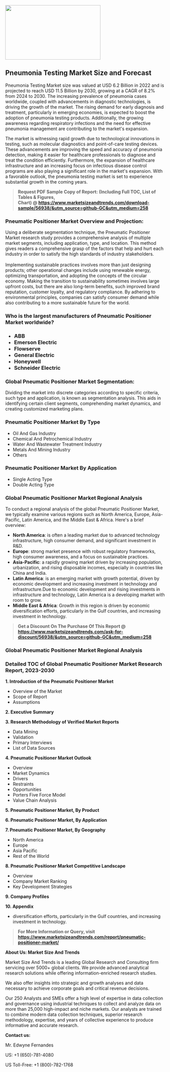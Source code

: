 <p><img class="alignnone size-medium wp-image-20088" src="https://ffe5etoiles.com/wp-content/uploads/2024/12/MST1-300x171.png" alt="" width="300" height="171" /></p><h2>Pneumonia Testing Market Size and Forecast</h2><p>Pneumonia Testing Market size was valued at USD 6.2 Billion in 2022 and is projected to reach USD 11.5 Billion by 2030, growing at a CAGR of 8.2% from 2024 to 2030. The increasing prevalence of pneumonia cases worldwide, coupled with advancements in diagnostic technologies, is driving the growth of the market. The rising demand for early diagnosis and treatment, particularly in emerging economies, is expected to boost the adoption of pneumonia testing products. Additionally, the growing awareness regarding respiratory infections and the need for effective pneumonia management are contributing to the market's expansion.</p><p>The market is witnessing rapid growth due to technological innovations in testing, such as molecular diagnostics and point-of-care testing devices. These advancements are improving the speed and accuracy of pneumonia detection, making it easier for healthcare professionals to diagnose and treat the condition efficiently. Furthermore, the expansion of healthcare infrastructure and an increasing focus on infectious disease control programs are also playing a significant role in the market's expansion. With a favorable outlook, the pneumonia testing market is set to experience substantial growth in the coming years.</p></p><blockquote id="" class=""><strong>Request PDF Sample Copy of Report: (Including Full TOC, List of Tables &amp; Figures, Chart)&nbsp;@&nbsp;<strong><a href="https://www.marketsizeandtrends.com/download-sample/56938/&utm_source=github-GC&utm_medium=258" target="_blank">https://www.marketsizeandtrends.com/download-sample/56938/&utm_source=github-GC&utm_medium=258</a></strong></strong></blockquote><h3 id="" class="">Pneumatic Positioner Market&nbsp;Overview and Projection:</h3><p id="" class="">Using a deliberate segmentation technique, the Pneumatic Positioner Market research study provides a comprehensive analysis of multiple market segments, including application, type, and location. This method gives readers a comprehensive grasp of the factors that help and hurt each industry in order to satisfy the high standards of industry stakeholders. <br /> <br />Implementing sustainable practices involves more than just designing products; other operational changes include using renewable energy, optimizing transportation, and adopting the concepts of the circular economy. Making the transition to sustainability sometimes involves large upfront costs, but there are also long-term benefits, such improved brand reputation, customer loyalty, and regulatory compliance. By adhering to environmental principles, companies can satisfy consumer demand while also contributing to a more sustainable future for the world.</p><h3 id="" class="">Who is the largest manufacturers of&nbsp;Pneumatic Positioner Market worldwide?</h3><h3 class=""><p><ul><li>ABB </li><li> Emerson Electric </li><li> Flowserve </li><li> General Electric </li><li> Honeywell </li><li> Schneider Electric</li></ul></p></h3><h3 id="" class="">Global&nbsp;Pneumatic Positioner Market Segmentation:</h3><p id="" class="">Dividing the market into discrete categories according to specific criteria, such type and application, is known as segmentation analysis. This aids in identifying certain client segments, comprehending market dynamics, and creating customized marketing plans.</p><h3 id="" class="">Pneumatic Positioner Market&nbsp;By Type</h3><p><p><ul><li>Oil And Gas Industry </li><li> Chemical And Petrochemical Industry </li><li> Water And Wastewater Treatment Industry </li><li> Metals And Mining Industry </li><li> Others</p></li></ul></p></p><h3 id="" class="">Pneumatic Positioner Market&nbsp;By Application</h3><p class=""><p><ul><li>Single Acting Type </li><li> Double Acting Type</li></ul></p></p><h3 id="" class="">Global Pneumatic Positioner Market Regional Analysis</h3><p id="" class="">To conduct a regional analysis of the global Pneumatic Positioner Market, we typically examine various regions such as North America, Europe, Asia-Pacific, Latin America, and the Middle East &amp; Africa. Here's a brief overview:</p><ul><li><strong>North America</strong>: is often a leading market due to advanced technology infrastructure, high consumer demand, and significant investment in R&amp;D.</li><li><strong>Europe</strong>: strong market presence with robust regulatory frameworks, high consumer awareness, and a focus on sustainable practices.</li><li><strong>Asia-Pacific</strong>: a rapidly growing market driven by increasing population, urbanization, and rising disposable incomes, especially in countries like China and India.</li><li><strong>Latin America</strong>: is an emerging market with growth potential, driven by economic development and increasing investment in technology and infrastructure.Due to economic development and rising investments in infrastructure and technology, Latin America is a developing market with room to grow.</li><li><strong>Middle East &amp; Africa</strong>: Growth in this region is driven by economic diversification efforts, particularly in the Gulf countries, and increasing investment in technology.</li></ul><blockquote id="" class=""><strong>Get a Discount On The Purchase Of This Report @ <strong><a href="https://www.marketsizeandtrends.com/ask-for-discount/56938/&utm_source=github-GC&utm_medium=258" target="_blank">https://www.marketsizeandtrends.com/ask-for-discount/56938/&utm_source=github-GC&utm_medium=258</a></strong></strong></blockquote><h3 id="" class="">Global Pneumatic Positioner Market Regional Analysis</h3><h3 id="" class="">Detailed TOC of Global Pneumatic Positioner Market Research Report, 2023-2030</h3><p id="" class=""><strong>1. Introduction of the Pneumatic Positioner Market</strong></p><ul><li>Overview of the Market</li><li>Scope of Report</li><li>Assumptions</li></ul><p id="" class=""><strong>2. Executive Summary</strong></p><p id="" class=""><strong>3. Research Methodology of Verified Market Reports</strong></p><ul><li>Data Mining</li><li>Validation</li><li>Primary Interviews</li><li>List of Data Sources</li></ul><p id="" class=""><strong>4. Pneumatic Positioner Market Outlook</strong></p><ul><li>Overview</li><li>Market Dynamics</li><li>Drivers</li><li>Restraints</li><li>Opportunities</li><li>Porters Five Force Model</li><li>Value Chain Analysis</li></ul><p id="" class=""><strong>5. Pneumatic Positioner Market, By Product</strong></p><p id="" class=""><strong>6. Pneumatic Positioner Market, By Application</strong></p><p id="" class=""><strong>7. Pneumatic Positioner Market, By Geography</strong></p><ul><li>North America</li><li>Europe</li><li>Asia Pacific</li><li>Rest of the World</li></ul><p id="" class=""><strong>8. Pneumatic Positioner Market Competitive Landscape</strong></p><ul><li>Overview</li><li>Company Market Ranking</li><li>Key Development Strategies</li></ul><p id="" class=""><strong>9. Company Profiles</strong></p><p id="" class=""><strong>10. Appendix</strong></p><ul><li>diversification efforts, particularly in the Gulf countries, and increasing investment in technology.</li></ul><blockquote id="" class=""><strong>For More Information or Query, visit <strong><strong><a href="https://www.marketsizeandtrends.com/report/pneumatic-positioner-market/" target="_blank">https://www.marketsizeandtrends.com/report/pneumatic-positioner-market/</a></strong></strong></strong></blockquote><p id="" class=""><strong>About Us: Market Size And Trends</strong></p><p id="" class="">Market Size And Trends is a leading Global Research and Consulting firm servicing over 5000+ global clients. We provide advanced analytical research solutions while offering information-enriched research studies.</p><p id="" class="">We also offer insights into strategic and growth analyses and data necessary to achieve corporate goals and critical revenue decisions.</p><p id="" class="">Our 250 Analysts and SMEs offer a high level of expertise in data collection and governance using industrial techniques to collect and analyze data on more than 25,000 high-impact and niche markets. Our analysts are trained to combine modern data collection techniques, superior research methodology, expertise, and years of collective experience to produce informative and accurate research.</p><p id="" class=""><strong>Contact us:</strong></p><p id="" class="">Mr. Edwyne Fernandes</p><p id="" class="">US: +1 (650)-781-4080</p><p id="" class="">US Toll-Free: +1 (800)-782-1768</p>
